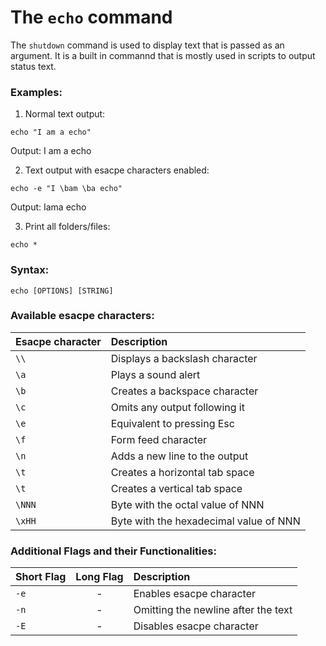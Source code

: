 # The `echo` command

The `shutdown` command is used to display text that is passed as an argument.
It is a built in commannd that is mostly used in scripts to output status text.

### Examples:

1. Normal text output:

```
echo "I am a echo"
```
Output: I am a echo

2. Text output with esacpe characters enabled:

```
echo -e "I \bam \ba echo"
```
Output: Iama echo

3. Print all folders/files:

```
echo *
```

### Syntax:

```
echo [OPTIONS] [STRING]
```

### Available esacpe characters:

|**Esacpe character** |**Description**   |
|:---|:---|
|`\\`|Displays a backslash character|
|`\a`|Plays a sound alert|
|`\b`|Creates a backspace character|
|`\c`|Omits any output following it|
|`\e`|Equivalent to pressing Esc|
|`\f`|Form feed character|
|`\n`|Adds a new line to the output|
|`\t`|Creates a horizontal tab space|
|`\t`|Creates a vertical tab space|
|`\NNN`|Byte with the octal value of NNN|
|`\xHH`|Byte with the hexadecimal value of NNN|

### Additional Flags and their Functionalities:

|**Short Flag**   |**Long Flag**   |**Description**   |
|:---|:---|:---|
|`-e`|<center>-</center>|Enables esacpe character|
|`-n`|<center>-</center>|Omitting the newline after the text|
|`-E`|<center>-</center>|Disables esacpe character|
